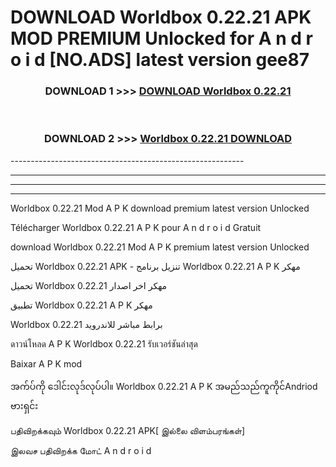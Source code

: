 # DOWNLOAD Worldbox 0.22.21  APK MOD PREMIUM Unlocked for A n d r o i d [NO.ADS] latest version gee87 



<div align="center">

<h3>DOWNLOAD 1 >>> <a href="https://getmod2.web.app/?judul=Worldbox 0.22.21 ">DOWNLOAD Worldbox 0.22.21 </a></h3><br>

<h3>DOWNLOAD 2 >>> <a href="https://getmod2.web.app/?judul=Worldbox 0.22.21 ">Worldbox 0.22.21  DOWNLOAD </a></h3>

</div>
----------------------------------------------------------

----------------------------------------------------------

----------------------------------------------------------

----------------------------------------------------------

Worldbox 0.22.21  Mod A P K download premium latest version Unlocked

Télécharger Worldbox 0.22.21  A P K pour A n d r o i d Gratuit

download Worldbox 0.22.21  Mod A P K premium latest version Unlocked

تحميل Worldbox 0.22.21  APK - تنزيل برنامج Worldbox 0.22.21  A P K مهكر

تحميل Worldbox 0.22.21  مهكر اخر اصدار

تطبيق Worldbox 0.22.21  A P K مهكر

Worldbox 0.22.21  برابط مباشر للاندرويد

ดาวน์โหลด A P K Worldbox 0.22.21  รับเวอร์ชันล่าสุด

Baixar A P K mod

အက်ပ်ကို ဒေါင်းလုဒ်လုပ်ပါ။ Worldbox 0.22.21  A P K အမည်သည်ကူကိုင်Andriod ဗားရှင်း

பதிவிறக்கவும் Worldbox 0.22.21  APK[ இல்லை விளம்பரங்கள்] 
 
இலவச பதிவிறக்க மோட் A n d r o i d



